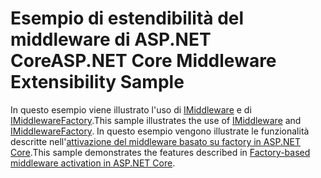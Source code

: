 # <a name="aspnet-core-middleware-extensibility-sample"></a><span data-ttu-id="56832-101">Esempio di estendibilità del middleware di ASP.NET Core</span><span class="sxs-lookup"><span data-stu-id="56832-101">ASP.NET Core Middleware Extensibility Sample</span></span>

<span data-ttu-id="56832-102">In questo esempio viene illustrato l'uso di [IMiddleware](https://docs.microsoft.com/dotnet/api/microsoft.aspnetcore.http.imiddleware) e di [IMiddlewareFactory](https://docs.microsoft.com/dotnet/api/microsoft.aspnetcore.http.imiddlewarefactory).</span><span class="sxs-lookup"><span data-stu-id="56832-102">This sample illustrates the use of [IMiddleware](https://docs.microsoft.com/dotnet/api/microsoft.aspnetcore.http.imiddleware) and [IMiddlewareFactory](https://docs.microsoft.com/dotnet/api/microsoft.aspnetcore.http.imiddlewarefactory).</span></span> <span data-ttu-id="56832-103">In questo esempio vengono illustrate le funzionalità descritte nell'[attivazione del middleware basato su factory in ASP.NET Core](https://docs.microsoft.com/aspnet/core/fundamentals/middleware/middleware-extensibility).</span><span class="sxs-lookup"><span data-stu-id="56832-103">This sample demonstrates the features described in [Factory-based middleware activation in ASP.NET Core](https://docs.microsoft.com/aspnet/core/fundamentals/middleware/middleware-extensibility).</span></span>
